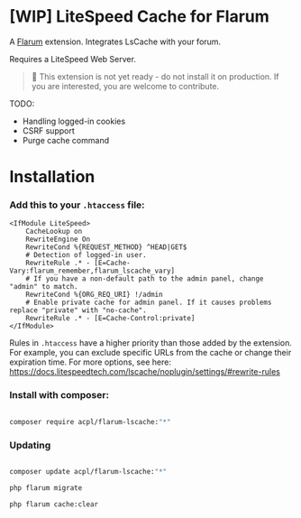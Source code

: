 # [WIP] LiteSpeed Cache for Flarum


[comment]: <> (![License]&#40;https://img.shields.io/badge/license-MIT-blue.svg&#41; [![Latest Stable Version]&#40;https://img.shields.io/packagist/v/acpl/flarum-lscache.svg&#41;]&#40;https://packagist.org/packages/acpl/flarum-lscache&#41; [![Total Downloads]&#40;https://img.shields.io/packagist/dt/acpl/flarum-lscache.svg&#41;]&#40;https://packagist.org/packages/acpl/flarum-lscache&#41;)

A [Flarum](http://flarum.org) extension. Integrates LsCache with your forum.

Requires a LiteSpeed Web Server.

> 🚨 This extension is not yet ready - do not install it on production. If you are interested, you are welcome to contribute.

TODO:
- Handling logged-in cookies
- CSRF support
- Purge cache command

# Installation

### Add this to your `.htaccess` file:

```apacheconf
<IfModule LiteSpeed>
    CacheLookup on
    RewriteEngine On
    RewriteCond %{REQUEST_METHOD} ^HEAD|GET$
    # Detection of logged-in user.
    RewriteRule .* - [E=Cache-Vary:flarum_remember,flarum_lscache_vary]
    # If you have a non-default path to the admin panel, change "admin" to match.
    RewriteCond %{ORG_REQ_URI} !/admin
    # Enable private cache for admin panel. If it causes problems replace "private" with "no-cache".   
    RewriteRule .* - [E=Cache-Control:private]
</IfModule>
```
Rules in `.htaccess` have a higher priority than those added by the extension. For example, you can exclude specific URLs from the cache or change their expiration time. For more options, see here: https://docs.litespeedtech.com/lscache/noplugin/settings/#rewrite-rules


### Install with composer:

```sh

composer require acpl/flarum-lscache:"*"

```

### Updating

```sh

composer update acpl/flarum-lscache:"*"

php flarum migrate

php flarum cache:clear

```

[comment]: <> (## Links)

[comment]: <> (- [Packagist]&#40;https://packagist.org/packages/acpl/flarum-lscache&#41;)

[comment]: <> (- [GitHub]&#40;https://github.com/android-com-pl/flarum-lscache&#41;)

[comment]: <> (- [Discuss]&#40;https://discuss.flarum.org/d/PUT_DISCUSS_SLUG_HERE&#41;)
